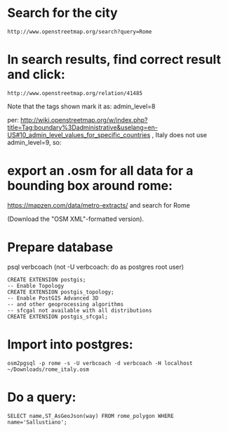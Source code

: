 # Search for the city

    http://www.openstreetmap.org/search?query=Rome

# In search results, find correct result and click:

    http://www.openstreetmap.org/relation/41485

Note that the tags shown mark it as: admin_level=8

per: http://wiki.openstreetmap.org/w/index.php?title=Tag:boundary%3Dadministrative&uselang=en-US#10_admin_level_values_for_specific_countries , Italy does not use admin_level=9, so:

# export an .osm for all data for a bounding box around rome:

https://mapzen.com/data/metro-extracts/ and search for Rome


(Download the "OSM XML"-formatted version).

# Prepare database

psql verbcoach (not -U verbcoach: do as postgres root user)

    CREATE EXTENSION postgis;
    -- Enable Topology
    CREATE EXTENSION postgis_topology;
    -- Enable PostGIS Advanced 3D 
    -- and other geoprocessing algorithms
    -- sfcgal not available with all distributions
    CREATE EXTENSION postgis_sfcgal;

# Import into postgres:

    osm2pgsql -p rome -s -U verbcoach -d verbcoach -H localhost ~/Downloads/rome_italy.osm

# Do a query:

    SELECT name,ST_AsGeoJson(way) FROM rome_polygon WHERE name='Sallustiano';
